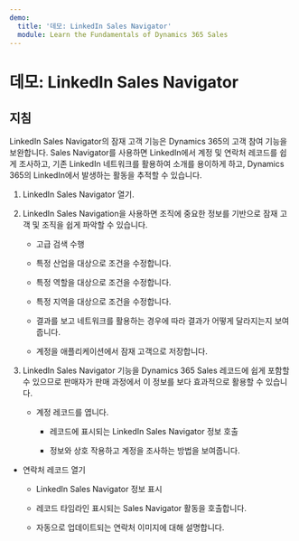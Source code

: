 ```yaml
---
demo:
  title: '데모: LinkedIn Sales Navigator'
  module: Learn the Fundamentals of Dynamics 365 Sales
---
```


# 데모: LinkedIn Sales Navigator

## 지침

LinkedIn Sales Navigator의 잠재 고객 기능은 Dynamics 365의 고객 참여 기능을 보완합니다. Sales Navigator를 사용하면 LinkedIn에서 계정 및 연락처 레코드를 쉽게 조사하고, 기존 LinkedIn 네트워크를 활용하여 소개를 용이하게 하고, Dynamics 365의 LinkedIn에서 발생하는 활동을 추적할 수 있습니다. 

1. LinkedIn Sales Navigator 열기. 

2. LinkedIn Sales Navigation을 사용하면 조직에 중요한 정보를 기반으로 잠재 고객 및 조직을 쉽게 파악할 수 있습니다. 

    - 고급 검색 수행

    - 특정 산업을 대상으로 조건을 수정합니다.

    - 특정 역할을 대상으로 조건을 수정합니다.

    - 특정 지역을 대상으로 조건을 수정합니다. 

    - 결과를 보고 네트워크를 활용하는 경우에 따라 결과가 어떻게 달라지는지 보여 줍니다. 

    - 계정을 애플리케이션에서 잠재 고객으로 저장합니다. 

3. LinkedIn Sales Navigator 기능을 Dynamics 365 Sales 레코드에 쉽게 포함할 수 있으므로 판매자가 판매 과정에서 이 정보를 보다 효과적으로 활용할 수 있습니다. 

    - 계정 레코드를 엽니다.

        - 레코드에 표시되는 LinkedIn Sales Navigator 정보 호출

        - 정보와 상호 작용하고 계정을 조사하는 방법을 보여줍니다. 

- 연락처 레코드 열기

    - LinkedIn Sales Navigator 정보 표시

    - 레코드 타임라인 표시되는 Sales Navigator 활동을 호출합니다.

    - 자동으로 업데이트되는 연락처 이미지에 대해 설명합니다. 
